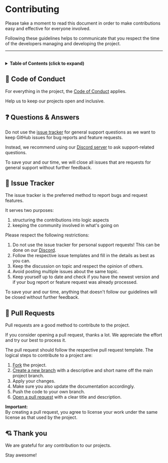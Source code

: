 # **Contributing**

Please take a moment to read this document in order to make contributions easy and effective for everyone involved.

Following these guidelines helps to communicate that you respect the time of the developers managing and developing the project.

---

<br>

<!-- Table of Contents -->
<details>
    <summary>
        <strong>Table of Contents (click to expand)</strong>
    </summary>

- [**Contributing**](#contributing)
  - [**📑 Code of Conduct**](#-code-of-conduct)
  - [**❓ Questions & Answers**](#-questions--answers)
  - [**🐞 Issue Tracker**](#-issue-tracker)
  - [**🧠 Pull Requests**](#-pull-requests)
  - [**💘 Thank you**](#-thank-you)
</details>


## **📑 Code of Conduct**
For everything in the project, the [Code of Conduct] applies.

Help us to keep our projects open and inclusive.


## **❓ Questions & Answers**
Do not use the [issue tracker](#-issue-tracker) for general support questions as we want to keep GitHub issues for bug reports and feature requests.

Instead, we recommend using our [Discord server][Discord] to ask support-related questions.

To save your and our time, we will close all issues that are requests for general support without further feedback.


## **🐞 Issue Tracker**
The issue tracker is the preferred method to report bugs and request features.

It serves two purposes:
1. structuring the contributions into logic aspects
2. keeping the community involved in what's going on

Please respect the following restrictions:
1. Do not use the issue tracker for personal support requests! This can be done on our [Discord].
2. Follow the respective issue templates and fill in the details as best as you can.
3. Keep the discussion on topic and respect the opinion of others.
4. Avoid posting multiple issues about the same topic.
5. Keep yourself up to date and check if you have the newest version and if your bug report or feature request was already processed.

To save your and our time, anything that doesn't follow our guidelines will be closed without further feedback.


## **🧠 Pull Requests**
Pull requests are a good method to contribute to the project.

If you consider opening a pull request, thanks a lot. We appreciate the effort and try our best to process it.

The pull request should follow the respective pull request template. The logical steps to contribute to a project are:
1. [Fork][forking] the project.
2. [Create a new branch][create branch] with a descriptive and short name off the main project branch.
3. Apply your changes.
4. Make sure you also update the documentation accordingly.
5. Push the code to your own branch.
6. [Open a pull request][pull request] with a clear title and description.

**Important:**<br>
By creating a pull request, you agree to license your work under the same license as that used by the project.


## **💘 Thank you**
We are grateful for any contribution to our projects.

Stay awesome!


<!-- Links -->
[Code of Conduct]: CODE_OF_CONDUCT.md
[Discord]: https://discord.com/invite/Q3qxws6
[forking]: https://docs.github.com/en/free-pro-team@latest/github/getting-started-with-github/fork-a-repo
[create branch]: https://docs.github.com/en/free-pro-team@latest/github/collaborating-with-issues-and-pull-requests/creating-and-deleting-branches-within-your-repository
[pull request]: https://docs.github.com/en/free-pro-team@latest/github/collaborating-with-issues-and-pull-requests/creating-a-pull-request
